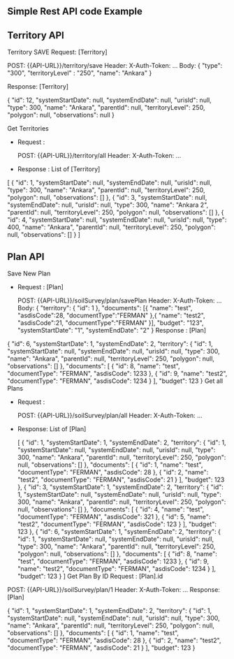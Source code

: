 ## Simple Rest API code Example



## Territory API

Territory SAVE
Request: [Territory]

POST: {{API-URL}}/territory/save Header: X-Auth-Token: ... Body: { "type": "300", "territoryLevel" : "250", "name": "Ankara" }

Response: [Territory]

{ "id": 12, "systemStartDate": null, "systemEndDate": null, "urisId": null, "type": 300, "name": "Ankara", "parentId": null, "territoryLevel": 250, "polygon": null, "observations": null }



Get Territories
- Request :

    POST: {{API-URL}}/territory/all
    Header: X-Auth-Token: ...
- Response : List of [Territory]

[
    {
        "id": 1,
        "systemStartDate": null,
        "systemEndDate": null,
        "urisId": null,
        "type": 300,
        "name": "Ankara",
        "parentId": null,
        "territoryLevel": 250,
        "polygon": null,
        "observations": []
    },
    {
        "id": 3,
        "systemStartDate": null,
        "systemEndDate": null,
        "urisId": null,
        "type": 300,
        "name": "Ankara 2",
        "parentId": null,
        "territoryLevel": 250,
        "polygon": null,
        "observations": []
    },
    {
        "id": 4,
        "systemStartDate": null,
        "systemEndDate": null,
        "urisId": null,
        "type": 400,
        "name": "Ankara",
        "parentId": null,
        "territoryLevel": 250,
        "polygon": null,
        "observations": []
    }
]






## Plan API


Save New Plan
- Request : [Plan]

    POST: {{API-URL}}/soilSurvey/plan/savePlan
    Header: X-Auth-Token: ...
    Body: 
    {
      "territory": {
        "id": 1
      },
      "documents": [{
        "name": "test",
        "asdisCode":28,
        "documentType":"FERMAN"
      },{
        "name": "test2",
        "asdisCode":21,
        "documentType":"FERMAN"
      }],
      "budget": "123",
      "systemStartDate": "1",
      "systemEndDate": "2"
    }
Response : [Plan]

{
  "id": 6,
  "systemStartDate": 1,
  "systemEndDate": 2,
  "territory": {
    "id": 1,
    "systemStartDate": null,
    "systemEndDate": null,
    "urisId": null,
    "type": 300,
    "name": "Ankara",
    "parentId": null,
    "territoryLevel": 250,
    "polygon": null,
    "observations": []
  },
  "documents": [
    {
      "id": 8,
      "name": "test",
      "documentType": "FERMAN",
      "asdisCode": 1233
    },
    {
      "id": 9,
      "name": "test2",
      "documentType": "FERMAN",
      "asdisCode": 1234
    }
  ],
  "budget": 123
}
Get all Plans
- Request :

    POST: {{API-URL}}/soilSurvey/plan/all
    Header: X-Auth-Token: ...
- Response: List of [Plan]

    [
      {
        "id": 1,
        "systemStartDate": 1,
        "systemEndDate": 2,
        "territory": {
          "id": 1,
          "systemStartDate": null,
          "systemEndDate": null,
          "urisId": null,
          "type": 300,
          "name": "Ankara",
          "parentId": null,
          "territoryLevel": 250,
          "polygon": null,
          "observations": []
        },
        "documents": [
          {
            "id": 1,
            "name": "test",
            "documentType": "FERMAN",
            "asdisCode": 28
          },
          {
            "id": 2,
            "name": "test2",
            "documentType": "FERMAN",
            "asdisCode": 21
          }
        ],
        "budget": 123
      },
      {
        "id": 3,
        "systemStartDate": 1,
        "systemEndDate": 2,
        "territory": {
          "id": 1,
          "systemStartDate": null,
          "systemEndDate": null,
          "urisId": null,
          "type": 300,
          "name": "Ankara",
          "parentId": null,
          "territoryLevel": 250,
          "polygon": null,
          "observations": []
        },
        "documents": [
          {
            "id": 4,
            "name": "test",
            "documentType": "FERMAN",
            "asdisCode": 321
          },
          {
            "id": 5,
            "name": "test2",
            "documentType": "FERMAN",
            "asdisCode": 123
          }
        ],
        "budget": 123
      },
      {
        "id": 6,
        "systemStartDate": 1,
        "systemEndDate": 2,
        "territory": {
          "id": 1,
          "systemStartDate": null,
          "systemEndDate": null,
          "urisId": null,
          "type": 300,
          "name": "Ankara",
          "parentId": null,
          "territoryLevel": 250,
          "polygon": null,
          "observations": []
        },
        "documents": [
          {
            "id": 8,
            "name": "test",
            "documentType": "FERMAN",
            "asdisCode": 1233
          },
          {
            "id": 9,
            "name": "test2",
            "documentType": "FERMAN",
            "asdisCode": 1234
          }
        ],
        "budget": 123
      }
    ]
Get Plan By ID
Request : [Plan].id

POST: {{API-URL}}/soilSurvey/plan/1
Header: X-Auth-Token: ...
Response: [Plan]

{
  "id": 1,
  "systemStartDate": 1,
  "systemEndDate": 2,
  "territory": {
    "id": 1,
    "systemStartDate": null,
    "systemEndDate": null,
    "urisId": null,
    "type": 300,
    "name": "Ankara",
    "parentId": null,
    "territoryLevel": 250,
    "polygon": null,
    "observations": []
  },
  "documents": [
    {
      "id": 1,
      "name": "test",
      "documentType": "FERMAN",
      "asdisCode": 28
    },
    {
      "id": 2,
      "name": "test2",
      "documentType": "FERMAN",
      "asdisCode": 21
    }
  ],
  "budget": 123
}
